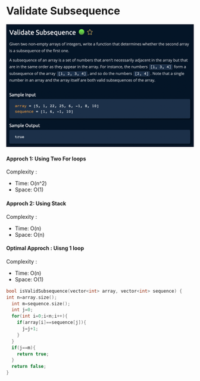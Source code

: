 # Validate Subsequence
[![](https://raw.githubusercontent.com/rakeshkumar1019/AlgoExpert/main/images/validatesubsequence.png)](https://raw.githubusercontent.com/rakeshkumar1019/AlgoExpert/main/images/validatesubsequence.png)
#### Approch 1: Using Two For loops
Complexity :
- Time: O(n^2)
- Space: O(1)

#### Approch 2: Using Stack
Complexity :
- Time: O(n)
- Space: O(n)
#### Optimal Approch : Uisng 1 loop
Complexity :
- Time: O(n)
- Space: O(1)
```cpp
bool isValidSubsequence(vector<int> array, vector<int> sequence) {
int n=array.size();
  int m=sequence.size();
  int j=0;
  for(int i=0;i<n;i++){
    if(array[i]==sequence[j]){
      j=j+1;
    }
  }
  if(j==m){
    return true;
  }
  return false;
}
```
